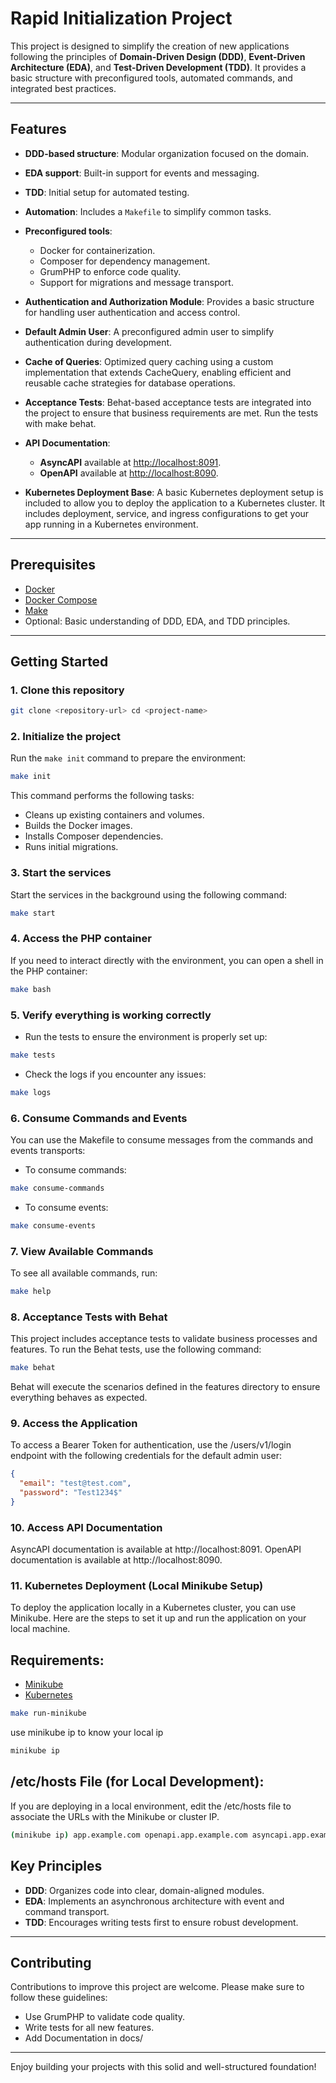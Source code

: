 # Rapid Initialization Project

This project is designed to simplify the creation of new applications following the principles of **Domain-Driven Design (DDD)**, **Event-Driven Architecture (EDA)**, and **Test-Driven Development (TDD)**. It provides a basic structure with preconfigured tools, automated commands, and integrated best practices.

---

## Features

- **DDD-based structure**: Modular organization focused on the domain.
- **EDA support**: Built-in support for events and messaging.
- **TDD**: Initial setup for automated testing.
- **Automation**: Includes a `Makefile` to simplify common tasks.
- **Preconfigured tools**:
    - Docker for containerization.
    - Composer for dependency management.
    - GrumPHP to enforce code quality.
    - Support for migrations and message transport.
- **Authentication and Authorization Module**: Provides a basic structure for handling user authentication and access control.
- **Default Admin User**: A preconfigured admin user to simplify authentication during development.
- **Cache of Queries**: Optimized query caching using a custom implementation that extends CacheQuery, enabling efficient and reusable cache strategies for database operations.
- **Acceptance Tests**: Behat-based acceptance tests are integrated into the project to ensure that business requirements are met. Run the tests with make behat.
- **API Documentation**:
    - **AsyncAPI** available at [http://localhost:8091](http://localhost:8091).
    - **OpenAPI** available at [http://localhost:8090](http://localhost:8090).

- **Kubernetes Deployment Base**: A basic Kubernetes deployment setup is included to allow you to deploy the application to a Kubernetes cluster. It includes deployment, service, and ingress configurations to get your app running in a Kubernetes environment.
---

## Prerequisites

- [Docker](https://www.docker.com/)
- [Docker Compose](https://docs.docker.com/compose/)
- [Make](https://www.gnu.org/software/make/)
- Optional: Basic understanding of DDD, EDA, and TDD principles.

---

## Getting Started

### 1. Clone this repository

```bash
git clone <repository-url> cd <project-name>
```

### 2. Initialize the project

Run the `make init` command to prepare the environment:

```bash
make init
```

This command performs the following tasks:

- Cleans up existing containers and volumes.
- Builds the Docker images.
- Installs Composer dependencies.
- Runs initial migrations.

### 3. Start the services

Start the services in the background using the following command:

```bash
make start
```

### 4. Access the PHP container

If you need to interact directly with the environment, you can open a shell in the PHP container:

```bash
make bash
```

### 5. Verify everything is working correctly

- Run the tests to ensure the environment is properly set up:

```bash
make tests
```

- Check the logs if you encounter any issues:

```bash
make logs
```

### 6. Consume Commands and Events

You can use the Makefile to consume messages from the commands and events transports:

- To consume commands:

```bash
make consume-commands
```

- To consume events:

```bash
make consume-events
```

### 7. View Available Commands

To see all available commands, run:

```bash
make help
```

### 8. Acceptance Tests with Behat

This project includes acceptance tests to validate business processes and features. To run the Behat tests, use the following command:

```bash
make behat
```

Behat will execute the scenarios defined in the features directory to ensure everything behaves as expected.

### 9. Access the Application
   To access a Bearer Token for authentication,
   use the /users/v1/login endpoint with the following credentials for the default admin user:

```json
{
  "email": "test@test.com",
  "password": "Test1234$"
}
```

### 10. Access API Documentation
   AsyncAPI documentation is available at http://localhost:8091.
   OpenAPI documentation is available at http://localhost:8090.

### 11. Kubernetes Deployment (Local Minikube Setup)

To deploy the application locally in a Kubernetes cluster, you can use Minikube. Here are the steps to set it up and run the application on your local machine.

## Requirements:
- [Minikube](https://minikube.sigs.k8s.io/docs/start)
- [Kubernetes](https://kubernetes.io/)

```bash
make run-minikube
```

use minikube ip to know your local ip

```bash
minikube ip
```

## /etc/hosts File (for Local Development):
If you are deploying in a local environment, edit the /etc/hosts file to associate the URLs with the Minikube or cluster IP.

```bash
(minikube ip) app.example.com openapi.app.example.com asyncapi.app.example.com rabbitmq.app.example.com
```

## Key Principles

- **DDD**: Organizes code into clear, domain-aligned modules.
- **EDA**: Implements an asynchronous architecture with event and command transport.
- **TDD**: Encourages writing tests first to ensure robust development.

---

## Contributing

Contributions to improve this project are welcome. Please make sure to follow these guidelines:

- Use GrumPHP to validate code quality.
- Write tests for all new features.
- Add Documentation in docs/

---

Enjoy building your projects with this solid and well-structured foundation!
